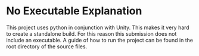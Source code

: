 # No Executable Explanation
This project uses python in conjunction with Unity. This makes it very hard to create a standalone build. For this reason this submission does not include an executable. A guide of how to run the project can be found in the root directory of the source files.
